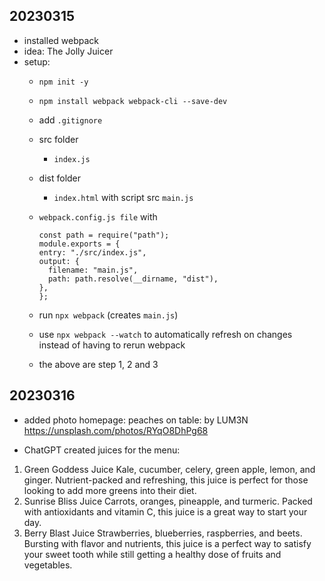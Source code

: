 ## 20230315

- installed webpack
- idea: The Jolly Juicer
- setup:
  - `npm init -y`
  - `npm install webpack webpack-cli --save-dev`
  - add `.gitignore`
  - src folder
    - `index.js`
  - dist folder
    - `index.html` with script src `main.js`
  - `webpack.config.js file` with
    ```
    const path = require("path");
    module.exports = {
    entry: "./src/index.js",
    output: {
      filename: "main.js",
      path: path.resolve(__dirname, "dist"),
    },
    };
    ```
  - run `npx webpack` (creates `main.js`)
  - use `npx webpack --watch` to automatically refresh on changes instead of having to rerun webpack

  - the above are step 1, 2 and 3

## 20230316
- added photo homepage: peaches on table: by LUM3N https://unsplash.com/photos/RYqO8DhPg68

- ChatGPT created juices for the menu:

1. Green Goddess Juice
Kale, cucumber, celery, green apple, lemon, and ginger. Nutrient-packed and refreshing, this juice is perfect for those looking to add more greens into their diet.
2. Sunrise Bliss Juice
Carrots, oranges, pineapple, and turmeric. Packed with antioxidants and vitamin C, this juice is a great way to start your day.
3. Berry Blast Juice
Strawberries, blueberries, raspberries, and beets. Bursting with flavor and nutrients, this juice is a perfect way to satisfy your sweet tooth while still getting a healthy dose of fruits and vegetables.